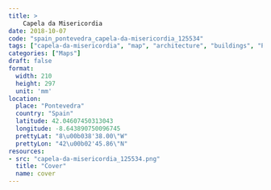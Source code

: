 ```yaml
---
title: > 
    Capela da Misericordia
date: 2018-10-07
code: "spain_pontevedra_capela-da-misericordia_125534"
tags: ["capela-da-misericordia", "map", "architecture", "buildings", "Pontevedra", "Spain"]
categories: ["Maps"]
draft: false
format:
  width: 210
  height: 297
  unit: 'mm'
location:
  place: "Pontevedra"
  country: "Spain"
  latitude: 42.04607450313043
  longitude: -8.643890750096745
  prettyLat: "8\u00b038'38.00\"W"
  prettyLon: "42\u00b02'45.86\"N"
resources:
- src: "capela-da-misericordia_125534.png"
  title: "Cover"
  name: cover
---
```

